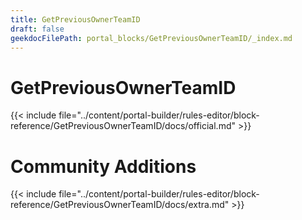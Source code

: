 ```yaml
---
title: GetPreviousOwnerTeamID
draft: false
geekdocFilePath: portal_blocks/GetPreviousOwnerTeamID/_index.md
---
```

# GetPreviousOwnerTeamID
{{< include file="../content/portal-builder/rules-editor/block-reference/GetPreviousOwnerTeamID/docs/official.md" >}}

# Community Additions

{{< include file="../content/portal-builder/rules-editor/block-reference/GetPreviousOwnerTeamID/docs/extra.md" >}}